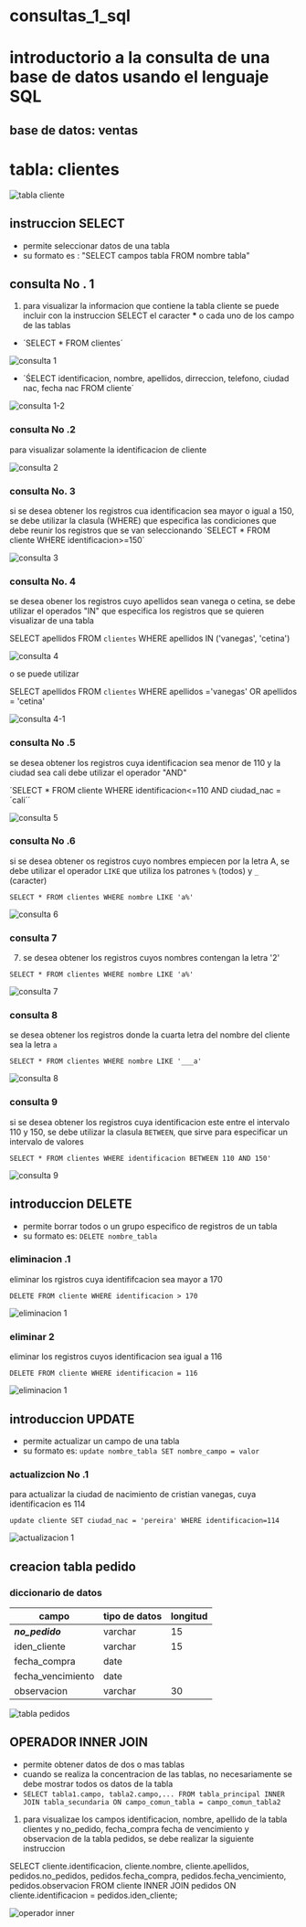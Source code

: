 # consultas_1_sql
# introductorio a la consulta de una base de datos usando el lenguaje SQL

## base de datos: ventas 

# tabla: clientes


![tabla cliente](tabla_cliente.png "clientes")


## instruccion SELECT

- permite seleccionar datos de una tabla
- su formato es : "SELECT campos tabla FROM nombre tabla"

## consulta No . 1
1. para visualizar la informacion que contiene  la tabla cliente se puede incluir con la instruccion SELECT el caracter **\*** o cada uno de los campo de las tablas 

- ´SELECT * FROM clientes´

![consulta 1](consulta_1.png "consulta")

- ´ŚELECT identificacion, nombre, apellidos, dirreccion, telefono, ciudad nac, fecha nac FROM cliente´

![consulta 1-2](consulta_2.png "consulta")

### consulta No .2
para visualizar solamente la identificacion de cliente 

![consulta 2](consulta_3.png "consulta")
### consulta No. 3
si se desea obtener los registros cua identificacion sea mayor o igual a 150, se debe utilizar la clasula (WHERE) que especifica las condiciones que debe reunir los registros que se van seleccionando 
´SELECT * FROM cliente WHERE identificacion>=150´

![consulta 3](consulta_4.png "consulta")

### consulta No. 4

se desea obener los registros cuyo apellidos sean vanega o cetina, se debe utilizar el operados "IN" que especifica los registros que se quieren visualizar de una tabla 

SELECT apellidos FROM `clientes` WHERE apellidos IN ('vanegas', 'cetina')

![consulta 4](consulta_5.png "consulta")

o se puede utilizar

SELECT apellidos FROM `clientes` WHERE apellidos ='vanegas' OR apellidos = 'cetina'

![consulta 4-1](consulta_6.png "consulta")

### consulta No .5
se desea obtener los registros cuya identificacion sea menor de 110 y la ciudad sea cali debe utilizar el operador "AND"

´SELECT * FROM cliente WHERE identificacion<=110 AND ciudad_nac = ´cali´´

![consulta 5](consulta_7.png "consulta")

### consulta No .6
si se desea obtener os registros cuyo nombres empiecen por la letra A, se debe utilizar el operador `LIKE` que utiliza los patrones `%` (todos) y `_` (caracter)

`SELECT * FROM clientes WHERE nombre LIKE 'a%'`

![consulta 6]( consulta_8.png "consulta")

### consulta 7
7. se desea obtener los registros cuyos nombres contengan la letra '2'

`SELECT * FROM clientes WHERE nombre LIKE 'a%' `

![consulta 7]( /consultas_9.png "consulta_9.png")

### consulta 8
se desea obtener los registros donde la cuarta letra del nombre del cliente sea la letra `a`

`SELECT * FROM clientes WHERE nombre LIKE '___a' `

![consulta 8]( consultas_10.png "consulta_10.png")

### consulta 9
si se desea obtener los registros cuya identificacion este entre el intervalo 110 y 150, se debe utilizar la clasula `BETWEEN`, que sirve para especificar un intervalo de valores 

 `SELECT * FROM clientes WHERE identificacion BETWEEN 110 AND 150' `

 ![consulta 9]( consulta_11.png "consulta_10.png")

 ## introduccion DELETE
 - permite borrar todos o un grupo especifico de registros de un tabla
 - su formato es: `DELETE nombre_tabla`

 ### eliminacion .1

 eliminar los rgistros cuya identififcacion sea mayor a 170
 
 `DELETE FROM cliente WHERE identificacion > 170`

  ![eliminacion 1]( eliminacion_1.png "eliminacion_1.png")

  ### eliminar 2

  eliminar los registros cuyos identificacion sea igual a 116

   `DELETE FROM cliente WHERE identificacion = 116`

![eliminacion 1]( eliminacion_2.png "eliminacion_1.png")



## introduccion UPDATE
 - permite actualizar un campo de una tabla
 - su formato es: `update nombre_tabla SET nombre_campo = valor`

 ### actualizcion No .1

para actualizar la ciudad de nacimiento de cristian vanegas, cuya identificacion es 114

`update cliente SET ciudad_nac = 'pereira' WHERE identificacion=114`

![actualizacion 1]( actualizacion_1.png "actualizacion_1.png")

## creacion tabla pedido
### diccionario de datos
|campo|tipo de datos|longitud|
|-----|-------------|--------|
|***no_pedido***|varchar|15|
|iden_cliente|varchar|15|
|fecha_compra|date||
|fecha_vencimiento|date||
|observacion|varchar|30|

![ tabla pedidos](pedidos.png "pedidos.png")

## OPERADOR INNER JOIN
- permite obtener datos de dos o mas tablas
- cuando se realiza la concentracion de las tablas, no necesariamente se debe mostrar todos os datos de la tabla
- `SELECT tabla1.campo, tabla2.campo,... FROM tabla_principal INNER JOIN tabla_secundaria ON campo_comun_tabla = campo_comun_tabla2`
1. para visualizae los campos identificacion, nombre, apellido de la tabla clientes y no_pedido, fecha_compra fecha de vencimiento y observacion de la tabla pedidos, se debe realizar la siguiente instruccion 


SELECT cliente.identificacion, cliente.nombre, cliente.apellidos, pedidos.no_pedidos, pedidos.fecha_compra, pedidos.fecha_vencimiento, pedidos.observacion FROM cliente INNER JOIN pedidos ON cliente.identificacion = pedidos.iden_cliente;

![ operador inner](INNER.png "INNER.png")